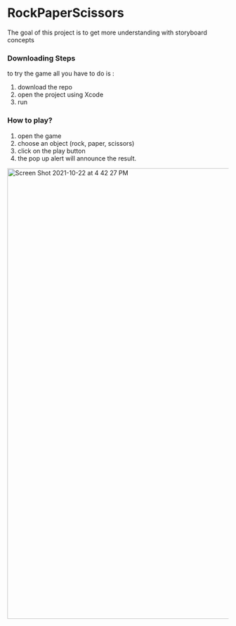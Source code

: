 # RockPaperScissors
The goal of this project is to get more understanding with storyboard concepts
<h3>  Downloading Steps  </h3>
to try the game all you have to do is : 

1. download the repo
2. open the project using Xcode 
3. run

<h3>  How to play?  </h3>

1. open the game 
2. choose an object (rock, paper, scissors)
3. click on the play button
4. the pop up alert will announce the result.


<img width="1024" alt="Screen Shot 2021-10-22 at 4 42 27 PM" src="https://user-images.githubusercontent.com/92252735/138464080-fc50c57b-fb66-4eb6-867d-1b219af374f7.png">

